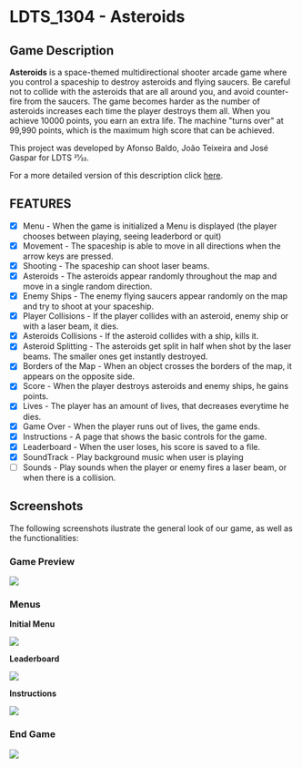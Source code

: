# LDTS_1304 - Asteroids

## Game Description

**Asteroids** is a space-themed multidirectional shooter arcade game where you control a spaceship to destroy asteroids and flying saucers. Be careful not to collide with the asteroids that are all around you, and avoid counter-fire from the saucers. The game becomes harder as the number of asteroids increases each time the player destroys them all. When you achieve 10000 points, you earn an extra life. The machine "turns over" at 99,990 points, which is the maximum high score that can be achieved.

This project was developed by Afonso Baldo, João Teixeira and José Gaspar for LDTS 21⁄22.

For a more detailed version of this description click [here](./docs/README.md).

## FEATURES
 - [x] Menu - When the game is initialized a Menu is displayed (the player chooses between playing, seeing leaderbord or quit)
 - [x] Movement - The spaceship is able to move in all directions when the arrow keys are pressed.
 - [x] Shooting - The spaceship can shoot laser beams. 
 - [x] Asteroids - The asteroids appear randomly throughout the map and move in a single random direction. 
 - [x] Enemy Ships - The enemy flying saucers appear randomly on the map and try to shoot at your spaceship.
 - [x] Player Collisions - If the player collides with an asteroid, enemy ship or with a laser beam, it dies.
 - [x] Asteroids Collisions - If the asteroid collides with a ship, kills it.
 - [x] Asteroid Splitting - The asteroids get split in half when shot by the laser beams. The smaller ones get instantly destroyed.
 - [x] Borders of the Map - When an object crosses the borders of the map, it appears on the opposite side.
 - [x] Score - When the player destroys asteroids and enemy ships, he gains points.
 - [x] Lives - The player has an amount of lives, that decreases everytime he dies.
 - [x] Game Over - When the player runs out of lives, the game ends.
 - [x] Instructions - A page that shows the basic controls for the game.
 - [x] Leaderboard - When the user loses, his score is saved to a file.
 - [x] SoundTrack - Play background music when user is playing
 - [ ] Sounds - Play sounds when the player or enemy fires a laser beam, or when there is a collision.

## Screenshots 
The following screenshots ilustrate the general look of our game, as well as the functionalities: 

### Game Preview

![](docs/image/game.png)

### Menus
**Initial Menu**

![](docs/image/menu_finalResult.png)

**Leaderboard**

![](docs/image/leaderboard_finalResult.png)

**Instructions**

![](docs/image/instructions_finalResult.png)


### End Game
![](docs/image/gameOver_finalResult.png)
